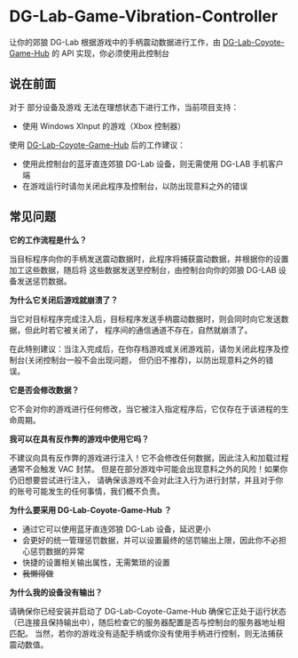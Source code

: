 # DG-Lab-Game-Vibration-Controller
让你的郊狼 DG-Lab 根据游戏中的手柄震动数据进行工作，由 [DG-Lab-Coyote-Game-Hub](https://github.com/hyperzlib/DG-Lab-Coyote-Game-Hub) 的 API 实现，你必须使用此控制台

## 说在前面
对于 部分设备及游戏 无法在理想状态下进行工作，当前项目支持：
- 使用 Windows XInput 的游戏（Xbox 控制器）

使用 [DG-Lab-Coyote-Game-Hub](https://github.com/hyperzlib/DG-Lab-Coyote-Game-Hub) 后的工作建议：

- 使用此控制台的蓝牙直连郊狼 DG-Lab 设备，则无需使用 DG-LAB 手机客户端
- 在游戏运行时请勿关闭此程序及控制台，以防出现意料之外的错误

## 常见问题
**它的工作流程是什么？**

当目标程序向你的手柄发送震动数据时，此程序将捕获震动数据，并根据你的设置加工这些数据，随后将 这些数据发送至控制台，由控制台向你的郊狼 DG-LAB 设备发送惩罚数据。

**为什么它关闭后游戏就崩溃了？**

当它对目标程序完成注入后，目标程序发送手柄震动数据时，则会同时向它发送数据，但此时若它被关闭了， 程序间的通信通道不存在，自然就崩溃了。

在此特别建议：当注入完成后，在你存档游戏或关闭游戏前，请勿关闭此程序及控制台(关闭控制台一般不会出现问题， 但仍旧不推荐)，以防出现意料之外的错误。

**它是否会修改数据？**

它不会对你的游戏进行任何修改，当它被注入指定程序后，它仅存在于该进程的生命周期。

**我可以在具有反作弊的游戏中使用它吗？**

不建议向具有反作弊的游戏进行注入！它不会修改任何数据，因此注入和加载过程通常不会触发 VAC 封禁。 但是在部分游戏中可能会出现意料之外的风险！如果你仍旧想要尝试进行注入， 请确保该游戏不会对此注入行为进行封禁，并且对于你的账号可能发生的任何事情，我们概不负责。

**为什么要采用 DG-Lab-Coyote-Game-Hub ？**

- 通过它可以使用蓝牙直连郊狼 DG-Lab 设备，延迟更小
- 会更好的统一管理惩罚数据，并可以设置最终的惩罚输出上限，因此你不必担心惩罚数据的异常
- 快捷的设置相关输出属性，无需繁琐的设置
- ~~我懒得做~~

**为什么我的设备没有输出？**

请确保你已经安装并启动了 DG-Lab-Coyote-Game-Hub 确保它正处于运行状态（已连接且保持输出中），随后检查它的服务器配置是否与控制台的服务器地址相匹配。 当然，若你的游戏没有适配手柄或你没有使用手柄进行控制，则无法捕获震动数值。
